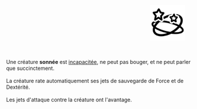 <div class="warning" style='background-color:var(--bg); border-left: solid var(--title) 4px; border-radius: 4px;'>
<p style='padding:0.7em; margin-left:0.7em; display: inline-block;'>
<img src="../../Illustrations/Conditions/FinalStunned.png" style="width:20%;  float:right; padding:0.7em">

Une créature <b>sonnée</b> est <a href="./Incapacité.md">incapacitée</a>, ne peut pas bouger, et ne peut parler que succinctement.<br><br>
La créature rate automatiquement ses jets de sauvegarde de Force et de Dextérité.<br><br>
Les jets d'attaque contre la créature ont l'avantage.<br>
</p>
</div>
